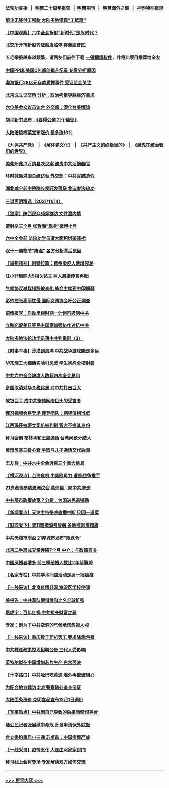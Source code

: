 #### [法轮功真相](https://github.com/gfw-breaker/truth/blob/master/README.md?t=0) &nbsp;&nbsp;|&nbsp;&nbsp; [明慧二十周年报告](https://github.com/gfw-breaker/mh-reports/blob/master/README.md?t=0) &nbsp;&nbsp;|&nbsp;&nbsp;[明慧期刊](https://github.com/gfw-breaker/mh-qikan) &nbsp;&nbsp;|&nbsp;&nbsp; [明慧海外之窗](https://github.com/gfw-breaker/mh-news/blob/master/README.md?t=0) &nbsp;&nbsp;|&nbsp;&nbsp; [神韵特别报道](https://github.com/gfw-breaker/mh-news/blob/master/shenyun.md?t=0)
#### [房企无钱付工程款 大陆多地涌现“工抵房”](../pages/nsc413/n13376614.md?t=11151850) 
#### [【中国观察】六中全会折射“新时代”是危时代？](../pages/nsc413/n13376683.md?t=11151850) 
#### [北交所开市新股齐涨触发临停 存量股普跌](../pages/nsc413/n13376743.md?t=11151850) 
#### 五毛举报越来越频繁，请网友们前往下载 [一键翻墙软件](https://github.com/gfw-breaker/ssr-accounts)，并将此项目推荐给亲友
#### [中国PPI和美国CPI都创飙升纪录 专家分析原因](../pages/nsc413/n13375949.md?t=11151850) 
#### [渤海银行28亿元存款质押事件 受证监会关注](../pages/nsc413/n13376299.md?t=11151850) 
#### [北京成立证交所 分析：政治考量更胜经济需求](../pages/nsc413/n13376499.md?t=11151850) 
#### [六位美参众议员访台 外交部：深化台美情谊](../pages/nsc413/n13376290.md?t=11151850) 
#### [胡平新书发布：《要得公道 打个颠倒》](../pages/nsc413/n13375550.md?t=11151850) 
#### [大陆涪陵榨菜宣布涨价 最多涨19%](../pages/nsc413/n13375863.md?t=11151850) 
#### [《九评共产党》](https://github.com/begood0513/9ping.md/blob/master/README.md) &nbsp;|&nbsp; [《解体党文化》](../../../../jtdwh.md/blob/master/README.md)  &nbsp;|&nbsp; [《共产主义的终极目的》](../../../../gczydzjmd.md/blob/master/README.md) &nbsp;|&nbsp; [《魔鬼在统治我们的世界》](../../../../mgztzwmdsj.md/blob/master/README.md) 
#### [美弗州弗卢万纳县决议案 谴责中共活摘器官](../pages/nsc413/n13375911.md?t=11151850) 
#### [环时抹黑洪国总统访台 外交部：中共官媒造假](../pages/nsc413/n13376107.md?t=11151850) 
#### [湖北咸宁前中院院长侯旺发落马 曾迫害法轮功](../pages/nsc413/n13376264.md?t=11151850) 
#### [三退声明精选（2021/11/14）](../pages/nsc413/n13376226.md?t=11151850) 
#### [【独家】陕西民众频频群访 文件泄内情](../pages/nsc413/n13370897.md?t=11151850) 
#### [遭封杀三个月 张哲瀚“现身”微博小号](../pages/nsc413/n13375826.md?t=11151850) 
#### [六中全会前 法轮功学员遭大面积绑架骚扰](../pages/nsc413/n13375690.md?t=11151850) 
#### [双十一购物节“降温” 各方分析背后原因](../pages/nsc413/n13375697.md?t=11151850) 
#### [【思想领袖】阿特拉斯：佛州染疫人激增探秘](../pages/nsc413/n13345469.md?t=11151850) 
#### [汪小菲删除大S相关帖文 两人离婚传言再起](../pages/nsc413/n13375667.md?t=11151850) 
#### [气候协议减煤措辞被淡化 峰会主席要中印解释](../pages/nsc413/n13375624.md?t=11151850) 
#### [彭帅控张高丽性侵 国际女网协会吁公正调查](../pages/nsc413/n13375614.md?t=11151850) 
#### [前情报官：启动里根时期一计划可遏制中共](../pages/nsc413/n13375518.md?t=11151850) 
#### [立陶宛促美日等民主国家加强协作对抗中共](../pages/nsc413/n13375437.md?t=11151850) 
#### [大陆多地法轮功学员遭中共判重刑（3）](../pages/nsc413/n13374324.md?t=11151850) 
#### [【时事军事】沙漠到海洋 中共战争游戏能走多远](../pages/nsc413/n13373966.md?t=11151850) 
#### [华东理工大细菌实验引风波 学生抱怨全校封锁](../pages/nsc413/n13374926.md?t=11151850) 
#### [中共六中全会缺席人数超四次全会总和](../pages/nsc413/n13375064.md?t=11151850) 
#### [多国取消对华关税优惠 对中共打击巨大](../pages/nsc413/n13372915.md?t=11151850) 
#### [软银巨亏 成中共整顿网络巨头的受害者](../pages/nsc413/n13372487.md?t=11151850) 
#### [拜习视频会将登场 拜登团队：期望值相当低](../pages/nsc413/n13371855.md?t=11151850) 
#### [江西玛莎拉蒂女司机被判刑 官方不提其身份](../pages/nsc413/n13374650.md?t=11151850) 
#### [拜习会前 布林肯和王毅通话 台湾问题分歧大](../pages/nsc413/n13374563.md?t=11151850) 
#### [黄琦母亲三级心衰 争取与儿子通话交代后事](../pages/nsc413/n13374612.md?t=11151850) 
#### [王友群：中共六中全会透露三个重大信息](../pages/nsc413/n13374571.md?t=11151850) 
#### [【横河观点】台海危机 中美欧角力 谁是战争推手](../pages/nsc413/n13374435.md?t=11151850) 
#### [21岁港青参选澳洲议会 莫炽韬：防中共渗透](../pages/nsc413/n13374440.md?t=11151850) 
#### [中共房市政策放宽？分析：为国进民退铺路](../pages/nsc413/n13374399.md?t=11151850) 
#### [【新闻看点】天津主持争吵直播中断 只因一道菜](../pages/nsc413/n13374429.md?t=11151850) 
#### [【财商天下】双11难掩消费疲弱 多地推刺激措施](../pages/nsc413/n13374025.md?t=11151850) 
#### [中共恐楼市崩盘 21座城市发布“限跌令”](../pages/nsc413/n13374328.md?t=11151850) 
#### [北京二手房成交量连降7个月 中介：与政策有关](../pages/nsc413/n13374283.md?t=11151850) 
#### [中国厌婚者增多 前三季结婚人数比2年前骤降](../pages/nsc413/n13374175.md?t=11151850) 
#### [【名家专栏】中共学术间谍活动是另一场瘟疫](../pages/nsc413/n13373736.md?t=11151850) 
#### [【一线采访】北京疫情升温 海淀区学校停课](../pages/nsc413/n13373521.md?t=11151850) 
#### [美报告：中共军队假借维和之名全球扩张](../pages/nsc413/n13372564.md?t=11151850) 
#### [惠虎宇：百年红祸 中共掠夺财富之恶](../pages/nsc413/n13374142.md?t=11151850) 
#### [专家：别为了中共空洞的气候承诺忽视人权](../pages/nsc413/n13374097.md?t=11151850) 
#### [【一线采访】重庆数千司机罢工 要求降承包费](../pages/nsc413/n13372841.md?t=11151850) 
#### [中共株连政策惊现招聘公告 三代人受影响](../pages/nsc413/n13330731.md?t=11151850) 
#### [英特尔拟在中国增加芯片生产 白宫否决](../pages/nsc413/n13373912.md?t=11151850) 
#### [【十字路口】中共哑巴吃黄连 墙外再敲玻璃心](../pages/nsc413/n13373695.md?t=11151850) 
#### [为配合地方截访 北京警察随处查身份证](../pages/nsc413/n13373499.md?t=11151850) 
#### [大陆面条涨价 克明食品宣布12月1日调价](../pages/nsc413/n13373482.md?t=11151850) 
#### [【军事热点】中共因自己导致的后果而恼恨美台](../pages/nsc413/n13372415.md?t=11151850) 
#### [陆公民记者张展狱中命危 哥哥申请保外就医](../pages/nsc413/n13373457.md?t=11151850) 
#### [台立委盼重启小三通 苏贞昌：中国疫情严峻](../pages/nsc413/n13373565.md?t=11151850) 
#### [【一线采访】疫情恶化 大连庄河家家封门](../pages/nsc413/n13373415.md?t=11151850) 
#### [拜习线上会将登场 专家解读双方如何交锋](../pages/nsc413/n13373532.md?t=11151850) 

----
#### [ >>> 更早内容 <<< ](../indexes/nsc413-earlier.md)
